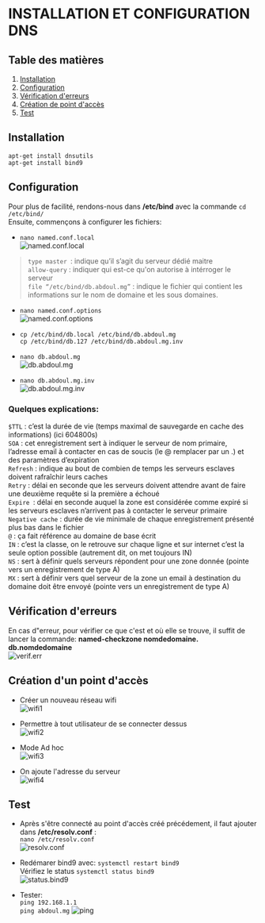 # INSTALLATION ET CONFIGURATION DNS
## Table des matières
1. [Installation](#install)
2. [Configuration](#config)
3. [Vérification d'erreurs](#verif)
4. [Création de point d'accès](#wifi)
5. [Test](#test)


## <a name="install"> Installation</a>
` apt-get install dnsutils `  
`apt-get install bind9 `

## <a name="config"> Configuration</a>
Pour plus de facilité, rendons-nous dans __/etc/bind__ avec la commande `cd /etc/bind/`  
Ensuite, commençons à configurer les fichiers:

* `nano named.conf.local`  
![named.conf.local](/assets/named.conf.local.png)

>`type master `: indique qu’il s’agit du serveur dédié maitre   
`allow-query` : indiquer qui est-ce qu'on autorise à intérroger le serveur  
`file “/etc/bind/db.abdoul.mg”` : indique le fichier qui contient les informations sur le nom de domaine et les sous domaines.  

* `nano named.conf.options`  
![named.conf.options](/assets/named.conf.options.png)

* `cp /etc/bind/db.local /etc/bind/db.abdoul.mg`   
`cp /etc/bind/db.127 /etc/bind/db.abdoul.mg.inv`

* `nano db.abdoul.mg`  
![db.abdoul.mg](/assets/db.abdoul.mg.png)

* `nano db.abdoul.mg.inv`  
![db.abdoul.mg.inv](/assets/db.abdoul.mg.inv.png)

### Quelques explications:
`$TTL` : c’est la durée de vie (temps maximal de sauvegarde en cache des informations) (ici 604800s)   
`SOA` : cet enregistrement sert à indiquer le serveur de nom primaire, l’adresse email à contacter en cas de soucis (le @ remplacer par un .) et des paramètres d’expiration  
`Refresh` : indique au bout de combien de temps les serveurs esclaves doivent rafraîchir leurs caches  
`Retry` : délai en seconde que les serveurs doivent attendre avant de faire une deuxième requête si la première a échoué  
`Expire `: délai en seconde auquel la zone est considérée comme expiré si les serveurs esclaves n’arrivent pas à contacter le serveur primaire  
`Negative cache` : durée de vie minimale de chaque enregistrement présenté plus bas dans le fichier  
`@` : ça fait référence au domaine de base écrit  
`IN` : c’est la classe, on le retrouve sur chaque ligne et sur internet c’est la seule option possible (autrement dit, on met toujours IN)  
`NS` : sert à définir quels serveurs répondent pour une zone donnée (pointe vers un enregistrement de type A)  
`MX` : sert à définir vers quel serveur de la zone un email à destination du domaine doit être envoyé (pointe vers un enregistrement de type A) 



## <a name="verif"> Vérification d'erreurs</a>
En cas d"erreur, pour vérifier ce que c'est et où elle se trouve, il suffit de lancer la commande: __named-checkzone nomdedomaine. db.nomdedomaine__  
![verif.err](/assets/verif.err.png)

## <a name="wifi"> Création d'un point d'accès</a>
* Créer un nouveau réseau wifi  
![wifi1](/assets/wifi1.png)

* Permettre à tout utilisateur de se connecter dessus  
![wifi2](/assets/wifi2.png)

* Mode Ad hoc  
![wifi3](/assets/wifi3.png)

* On ajoute l'adresse du serveur  
![wifi4](/assets/wifi4.png)

## <a name="test"> Test</a>
* Après s'être connecté au point d'accès créé précédement, il faut ajouter dans __/etc/resolv.conf__  :  
`nano /etc/resolv.conf`  
![resolv.conf](/assets/resolv.conf.png)

* Redémarer bind9 avec: `systemctl restart bind9`  
Vérifiez le status `systemctl status bind9`  
![status.bind9](/assets/status.png)

* Tester:  
`ping 192.168.1.1`  
`ping abdoul.mg`
![ping](/assets/ping.png)


